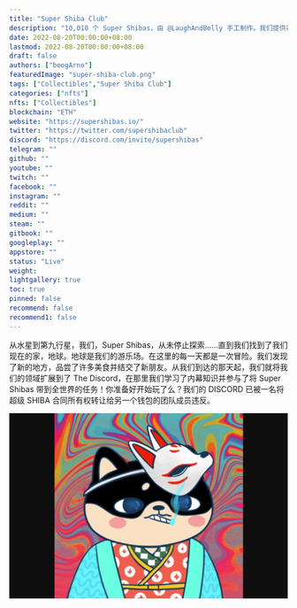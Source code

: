 ```yaml
---
title: "Super Shiba Club"
description: "10,010 个 Super Shibas，由 @LaughAndBelly 手工制作。我们提供社区、公用事业和大量机会!"
date: 2022-08-20T00:00:00+08:00
lastmod: 2022-08-20T00:00:00+08:00
draft: false
authors: ["boogArno"]
featuredImage: "super-shiba-club.png"
tags: ["Collectibles","Super Shiba Club"]
categories: ["nfts"]
nfts: ["Collectibles"]
blockchain: "ETH"
website: "https://supershibas.io/"
twitter: "https://twitter.com/supershibaclub"
discord: "https://discord.com/invite/supershibas"
telegram: ""
github: ""
youtube: ""
twitch: ""
facebook: ""
instagram: ""
reddit: ""
medium: ""
steam: ""
gitbook: ""
googleplay: ""
appstore: ""
status: "Live"
weight: 
lightgallery: true
toc: true
pinned: false
recommend: false
recommend1: false
---
```

从水星到第九行星，我们，Super Shibas，从未停止探索……直到我们找到了我们现在的家，地球。地球是我们的游乐场。在这里的每一天都是一次冒险。我们发现了新的地方，品尝了许多美食并结交了新朋友。从我们到达的那天起，我们就将我们的领域扩展到了 The Discord，在那里我们学习了内幕知识并参与了将 Super Shibas 带到全世界的任务！你准备好开始玩了么？我们的 DISCORD 已被一名将超级 SHIBA 合同所有权转让给另一个钱包的团队成员违反。

![supershibaclub-dapp-collectibles-ethereum-image1_d45b6cb660bf303ae32465090e100fc7](supershibaclub-dapp-collectibles-ethereum-image1_d45b6cb660bf303ae32465090e100fc7.png)